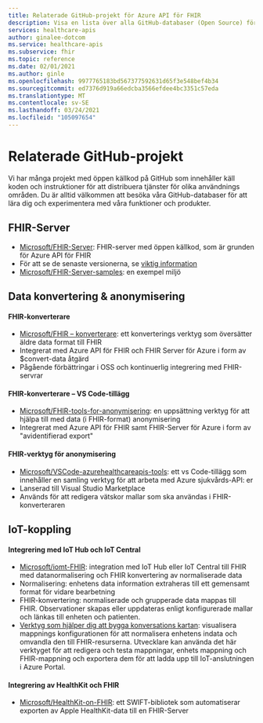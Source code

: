 ```yaml
---
title: Relaterade GitHub-projekt för Azure API för FHIR
description: Visa en lista över alla GitHub-databaser (Open Source) för Azure API för FHIR.
services: healthcare-apis
author: ginalee-dotcom
ms.service: healthcare-apis
ms.subservice: fhir
ms.topic: reference
ms.date: 02/01/2021
ms.author: ginle
ms.openlocfilehash: 9977765183bd567377592631d65f3e548bef4b34
ms.sourcegitcommit: ed7376d919a66edcba3566efdee4bc3351c57eda
ms.translationtype: MT
ms.contentlocale: sv-SE
ms.lasthandoff: 03/24/2021
ms.locfileid: "105097654"
---
```

# <a name="related-github-projects"></a>Relaterade GitHub-projekt

Vi har många projekt med öppen källkod på GitHub som innehåller käll koden och instruktioner för att distribuera tjänster för olika användnings områden. Du är alltid välkommen att besöka våra GitHub-databaser för att lära dig och experimentera med våra funktioner och produkter. 

## <a name="fhir-server"></a>FHIR-Server
* [Microsoft/FHIR-Server](https://github.com/microsoft/fhir-server/): FHIR-server med öppen källkod, som är grunden för Azure API för FHIR
* För att se de senaste versionerna, se [viktig information](https://github.com/microsoft/fhir-server/releases)
* [Microsoft/FHIR-Server-samples](https://github.com/microsoft/fhir-server-samples): en exempel miljö

## <a name="data-conversion--anonymization"></a>Data konvertering & anonymisering

#### <a name="fhir-converter"></a>FHIR-konverterare
* [Microsoft/FHIR – konverterare](https://github.com/microsoft/FHIR-Converter): ett konverterings verktyg som översätter äldre data format till FHIR
* Integrerat med Azure API för FHIR och FHIR Server för Azure i form av $convert-data åtgärd
* Pågående förbättringar i OSS och kontinuerlig integrering med FHIR-servrar
 
#### <a name="fhir-converter---vs-code-extension"></a>FHIR-konverterare – VS Code-tillägg
* [Microsoft/FHIR-tools-for-anonymisering](https://github.com/microsoft/FHIR-Tools-for-Anonymization): en uppsättning verktyg för att hjälpa till med data (i FHIR-format) anonymisering
* Integrerat med Azure API för FHIR samt FHIR-Server för Azure i form av "avidentifierad export"

#### <a name="fhir-tools-for-anonymization"></a>FHIR-verktyg för anonymisering
* [Microsoft/VSCode-azurehealthcareapis-tools](https://github.com/microsoft/vscode-azurehealthcareapis-tools): ett vs Code-tillägg som innehåller en samling verktyg för att arbeta med Azure sjukvårds-API: er
* Lanserad till Visual Studio Marketplace
* Används för att redigera vätskor mallar som ska användas i FHIR-konverteraren

## <a name="iot-connector"></a>IoT-koppling

#### <a name="integration-with-iot-hub-and-iot-central"></a>Integrering med IoT Hub och IoT Central
* [Microsoft/iomt-FHIR](https://github.com/microsoft/iomt-fhir): integration med IoT Hub eller IoT Central till FHIR med datanormalisering och FHIR konvertering av normaliserade data
* Normalisering: enhetens data information extraheras till ett gemensamt format för vidare bearbetning
* FHIR-konvertering: normaliserade och grupperade data mappas till FHIR. Observationer skapas eller uppdateras enligt konfigurerade mallar och länkas till enheten och patienten.
* [Verktyg som hjälper dig att bygga konversations kartan](https://github.com/microsoft/iomt-fhir/tree/master/tools/data-mapper): visualisera mappnings konfigurationen för att normalisera enhetens indata och omvandla den till FHIR-resurserna. Utvecklare kan använda det här verktyget för att redigera och testa mappningar, enhets mappning och FHIR-mappning och exportera dem för att ladda upp till IoT-anslutningen i Azure Portal.

#### <a name="healthkit-and-fhir-integration"></a>Integrering av HealthKit och FHIR
* [Microsoft/HealthKit-on-FHIR](https://github.com/microsoft/healthkit-on-fhir): ett SWIFT-bibliotek som automatiserar exporten av Apple HealthKit-data till en FHIR-Server

 